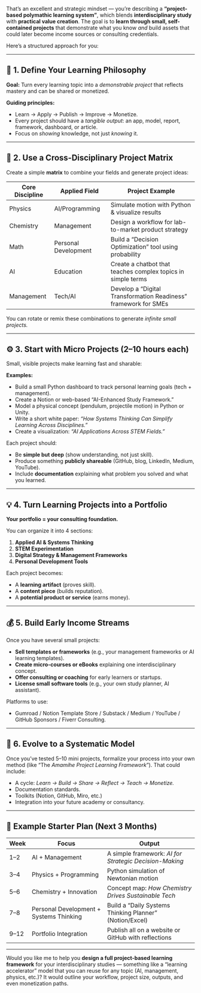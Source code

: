 That’s an excellent and strategic mindset — you’re describing a **“project-based polymathic learning system”**, which blends **interdisciplinary study** with **practical value creation**. The goal is to **learn through small, self-contained projects** that demonstrate what you know *and* build assets that could later become income sources or consulting credentials.

Here’s a structured approach for you:

---

## 🧭 1. Define Your Learning Philosophy

**Goal:** Turn every learning topic into a *demonstrable project* that reflects mastery and can be shared or monetized.

**Guiding principles:**

* Learn → Apply → Publish → Improve → Monetize.
* Every project should have a *tangible output*: an app, model, report, framework, dashboard, or article.
* Focus on *showing* knowledge, not just *knowing* it.

---

## 🧩 2. Use a Cross-Disciplinary Project Matrix

Create a simple **matrix** to combine your fields and generate project ideas:

| Core Discipline | Applied Field        | Project Example                                                 |
| --------------- | -------------------- | --------------------------------------------------------------- |
| Physics         | AI/Programming       | Simulate motion with Python & visualize results                 |
| Chemistry       | Management           | Design a workflow for lab-to-market product strategy            |
| Math            | Personal Development | Build a “Decision Optimization” tool using probability          |
| AI              | Education            | Create a chatbot that teaches complex topics in simple terms    |
| Management      | Tech/AI              | Develop a “Digital Transformation Readiness” framework for SMEs |

You can rotate or remix these combinations to generate *infinite small projects.*

---

## ⚙️ 3. Start with Micro Projects (2–10 hours each)

Small, visible projects make learning fast and sharable:

**Examples:**

* Build a small Python dashboard to track personal learning goals (tech + management).
* Create a Notion or web-based “AI-Enhanced Study Framework.”
* Model a physical concept (pendulum, projectile motion) in Python or Unity.
* Write a short white paper: *“How Systems Thinking Can Simplify Learning Across Disciplines.”*
* Create a visualization: *“AI Applications Across STEM Fields.”*

Each project should:

* Be **simple but deep** (show understanding, not just skill).
* Produce something **publicly shareable** (GitHub, blog, LinkedIn, Medium, YouTube).
* Include **documentation** explaining what problem you solved and what you learned.

---

## 💡 4. Turn Learning Projects into a Portfolio

**Your portfolio = your consulting foundation.**

You can organize it into 4 sections:

1. **Applied AI & Systems Thinking**
2. **STEM Experimentation**
3. **Digital Strategy & Management Frameworks**
4. **Personal Development Tools**

Each project becomes:

* A **learning artifact** (proves skill).
* A **content piece** (builds reputation).
* A **potential product or service** (earns money).

---

## 💰 5. Build Early Income Streams

Once you have several small projects:

* **Sell templates or frameworks** (e.g., your management frameworks or AI learning templates).
* **Create micro-courses or eBooks** explaining one interdisciplinary concept.
* **Offer consulting or coaching** for early learners or startups.
* **License small software tools** (e.g., your own study planner, AI assistant).

Platforms to use:

* Gumroad / Notion Template Store / Substack / Medium / YouTube / GitHub Sponsors / Fiverr Consulting.

---

## 🚀 6. Evolve to a Systematic Model

Once you’ve tested 5–10 mini projects, formalize your process into your own method (like “The *Amamihe Project Learning Framework*”).
That could include:

* A cycle: *Learn → Build → Share → Reflect → Teach → Monetize.*
* Documentation standards.
* Toolkits (Notion, GitHub, Miro, etc.)
* Integration into your future academy or consultancy.

---

## 🌱 Example Starter Plan (Next 3 Months)

| Week | Focus                                   | Output                                                  |
| ---- | --------------------------------------- | ------------------------------------------------------- |
| 1–2  | AI + Management                         | A simple framework: *AI for Strategic Decision-Making*  |
| 3–4  | Physics + Programming                   | Python simulation of Newtonian motion                   |
| 5–6  | Chemistry + Innovation                  | Concept map: *How Chemistry Drives Sustainable Tech*    |
| 7–8  | Personal Development + Systems Thinking | Build a “Daily Systems Thinking Planner” (Notion/Excel) |
| 9–12 | Portfolio Integration                   | Publish all on a website or GitHub with reflections     |

---

Would you like me to help you **design a full project-based learning framework** for your interdisciplinary studies — something like a “learning accelerator” model that you can reuse for any topic (AI, management, physics, etc.)?
It would outline your workflow, project size, outputs, and even monetization paths.







